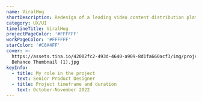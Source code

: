 ```yaml
---
name: ViralHog
shortDescription: Redesign of a leading video content distribution platform
category: UX/UI
timelineTitle: ViralHog
projectPageColor: '#FFFFFF'
workPageColor: '#FFFFFF'
starColor: '#C0A4FF'
cover: >-
  https://assets.tina.io/42002fc2-493d-4640-a909-8d1fa660acf3/img/projects/ViralHog
  Behance Thumbnail (1).jpg
keyInfo:
  - title: My role in the project
    text: Senior Product Designer
  - title: Project timeframe and duration
    text: October-November 2022
---
```


